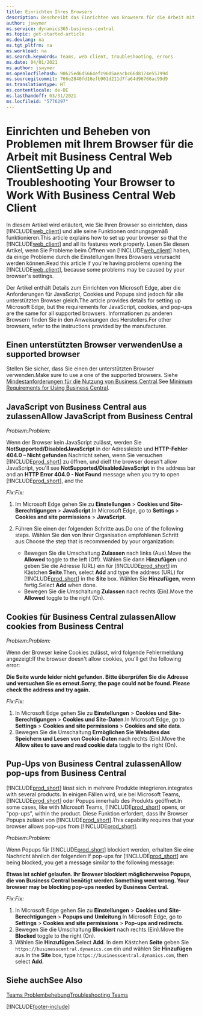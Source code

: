 ```yaml
---
title: Einrichten Ihres Browsers
description: Beschreibt das Einrichten von Browsern für die Arbeit mit Business Central und den darin integrierten Produkten.
author: jswymer
ms.service: dynamics365-business-central
ms.topic: get-started-article
ms.devlang: na
ms.tgt_pltfrm: na
ms.workload: na
ms.search.keywords: Teams, web client, troubleshooting, errors
ms.date: 04/01/2021
ms.author: jswymer
ms.openlocfilehash: 90625ed6d5664efc9605aeacbc66d8174e55799d
ms.sourcegitcommit: 766e2840fd16efb901d211d7fa64d96766ac99d9
ms.translationtype: HT
ms.contentlocale: de-DE
ms.lasthandoff: 03/31/2021
ms.locfileid: "5776297"
---
```

# <a name="setting-up-and-troubleshooting-your-browser-to-work-with-business-central-web-client"></a><span data-ttu-id="58ec2-103">Einrichten und Beheben von Problemen mit Ihrem Browser für die Arbeit mit Business Central Web Client</span><span class="sxs-lookup"><span data-stu-id="58ec2-103">Setting Up and Troubleshooting Your Browser to Work With Business Central Web Client</span></span>

<span data-ttu-id="58ec2-104">In diesem Artikel wird erläutert, wie Sie Ihren Browser so einrichten, dass [!INCLUDE[web_client](includes/web_client.md)] und alle seine Funktionen ordnungsgemäß funktionieren.</span><span class="sxs-lookup"><span data-stu-id="58ec2-104">This article explains how to set up your browser so that the [!INCLUDE[web_client](includes/web_client.md)] and all its features work properly.</span></span> <span data-ttu-id="58ec2-105">Lesen Sie diesen Artikel, wenn Sie Probleme beim Öffnen von [!INCLUDE[web_client](includes/web_client.md)] haben, da einige Probleme durch die Einstellungen Ihres Browsers verursacht werden können.</span><span class="sxs-lookup"><span data-stu-id="58ec2-105">Read this article if you're having problems opening the [!INCLUDE[web_client](includes/web_client.md)], because some problems may be caused by your browser's settings.</span></span>

<span data-ttu-id="58ec2-106">Der Artikel enthält Details zum Einrichten von Microsoft Edge, aber die Anforderungen für JavaScript, Cookies und Popups sind jedoch für alle unterstützten Browser gleich.</span><span class="sxs-lookup"><span data-stu-id="58ec2-106">The article provides details for setting up Microsoft Edge, but the requirements for JavaScript, cookies, and pop-ups are the same for all supported browsers.</span></span> <span data-ttu-id="58ec2-107">Informationen zu anderen Browsern finden Sie in den Anweisungen des Herstellers.</span><span class="sxs-lookup"><span data-stu-id="58ec2-107">For other browsers, refer to the instructions provided by the manufacturer.</span></span>  

## <a name="use-a-supported-browser"></a><span data-ttu-id="58ec2-108">Einen unterstützten Browser verwenden</span><span class="sxs-lookup"><span data-stu-id="58ec2-108">Use a supported browser</span></span>

<span data-ttu-id="58ec2-109">Stellen Sie sicher, dass Sie einen der unterstützten Browser verwenden.</span><span class="sxs-lookup"><span data-stu-id="58ec2-109">Make sure to use a one of the supported browsers.</span></span> <span data-ttu-id="58ec2-110">Siehe [Mindestanforderungen für die Nutzung von Business Central](product-requirements.md#browsers).</span><span class="sxs-lookup"><span data-stu-id="58ec2-110">See [Minimum Requirements for Using Business Central](product-requirements.md#browsers).</span></span>  

## <a name="allow-javascript-from-business-central"></a><span data-ttu-id="58ec2-111">JavaScript von Business Central aus zulassen</span><span class="sxs-lookup"><span data-stu-id="58ec2-111">Allow JavaScript from Business Central</span></span>

<span data-ttu-id="58ec2-112">*Problem:*</span><span class="sxs-lookup"><span data-stu-id="58ec2-112">*Problem:*</span></span>

<span data-ttu-id="58ec2-113">Wenn der Browser kein JavaScript zulässt, werden Sie **NotSupported/DisabledJavaScript** in der Adressleiste und **HTTP-Fehler 404.0 – Nicht gefunden** Nachricht sehen, wenn Sie versuchen [!INCLUDE[prod_short](includes/prod_short.md)] zu öffnen, und die</span><span class="sxs-lookup"><span data-stu-id="58ec2-113">If the browser doesn't allow JavaScript, you'll see **NotSupported/DisabledJavaScript** in the address bar and an **HTTP Error 404.0 - Not Found** message when you try to open [!INCLUDE[prod_short](includes/prod_short.md)], and the</span></span> 

<!-- http://localhost:8080/NotSupported/DisabledJavaScript HTTP Error 404.0 - Not Found
The resource you are looking for has been removed, had its name changed, or is temporarily unavailable. -->

<span data-ttu-id="58ec2-114">*Fix:*</span><span class="sxs-lookup"><span data-stu-id="58ec2-114">*Fix:*</span></span>

1. <span data-ttu-id="58ec2-115">Im Microsoft Edge gehen Sie zu **Einstellungen** > **Cookies und Site-Berechtigungen** > **JavaScript**.</span><span class="sxs-lookup"><span data-stu-id="58ec2-115">In Microsoft Edge, go to **Settings** > **Cookies and site permissions** > **JavaScript**.</span></span>
2. <span data-ttu-id="58ec2-116">Führen Sie einen der folgenden Schritte aus.</span><span class="sxs-lookup"><span data-stu-id="58ec2-116">Do one of the following steps.</span></span> <span data-ttu-id="58ec2-117">Wählen Sie den von Ihrer Organisation empfohlenen Schritt aus:</span><span class="sxs-lookup"><span data-stu-id="58ec2-117">Choose the step that is recommended by your organization:</span></span>

    - <span data-ttu-id="58ec2-118">Bewegen Sie die Umschaltung **Zulassen** nach links (Aus).</span><span class="sxs-lookup"><span data-stu-id="58ec2-118">Move the **Allowed** toggle to the left (Off).</span></span> <span data-ttu-id="58ec2-119">Wählen Sie dann **Hinzufügen** und geben Sie die Adresse (URL) ein für [!INCLUDE[prod_short](includes/prod_short.md)] im Kästchen **Seite**.</span><span class="sxs-lookup"><span data-stu-id="58ec2-119">Then, select **Add** and type the address (URL) for [!INCLUDE[prod_short](includes/prod_short.md)] in the **Site** box.</span></span> <span data-ttu-id="58ec2-120">Wählen Sie **Hinzufügen**, wenn fertig.</span><span class="sxs-lookup"><span data-stu-id="58ec2-120">Select **Add** when done.</span></span>
    - <span data-ttu-id="58ec2-121">Bewegen Sie die Umschaltung **Zulassen** nach rechts (Ein).</span><span class="sxs-lookup"><span data-stu-id="58ec2-121">Move the **Allowed** toggle to the right (On).</span></span>

## <a name="allow-cookies-from-business-central"></a><span data-ttu-id="58ec2-122">Cookies für Business Central zulassen</span><span class="sxs-lookup"><span data-stu-id="58ec2-122">Allow cookies from Business Central</span></span>

<span data-ttu-id="58ec2-123">*Problem:*</span><span class="sxs-lookup"><span data-stu-id="58ec2-123">*Problem:*</span></span>

<span data-ttu-id="58ec2-124">Wenn der Browser keine Cookies zulässt, wird folgende Fehlermeldung angezeigt:</span><span class="sxs-lookup"><span data-stu-id="58ec2-124">If the browser doesn't allow cookies, you'll get the following error:</span></span>

<span data-ttu-id="58ec2-125">**Die Seite wurde leider nicht gefunden. Bitte überprüfen Sie die Adresse und versuchen Sie es erneut.**</span><span class="sxs-lookup"><span data-stu-id="58ec2-125">**Sorry, the page could not be found. Please check the address and try again.**</span></span> 

<span data-ttu-id="58ec2-126">*Fix:*</span><span class="sxs-lookup"><span data-stu-id="58ec2-126">*Fix:*</span></span>

1. <span data-ttu-id="58ec2-127">In Microsoft Edge gehen Sie zu **Einstellungen** > **Cookies und Site-Berechtigungen** > **Cookies und Site-Daten**.</span><span class="sxs-lookup"><span data-stu-id="58ec2-127">In Microsoft Edge, go to **Settings** > **Cookies and site permissions** > **Cookies and site data**.</span></span>
2. <span data-ttu-id="58ec2-128">Bewegen Sie die Umschaltung **Ermöglichen Sie Websites das Speichern und Lesen von Cookie-Daten** nach rechts (Ein).</span><span class="sxs-lookup"><span data-stu-id="58ec2-128">Move the **Allow sites to save and read cookie data** toggle to the right (On).</span></span>  

## <a name="allow-pop-ups-from-business-central"></a><a name="popup"></a><span data-ttu-id="58ec2-129">Pup-Ups von Business Central zulassen</span><span class="sxs-lookup"><span data-stu-id="58ec2-129">Allow pop-ups from Business Central</span></span>

[!INCLUDE[prod_short](includes/prod_short.md)] <span data-ttu-id="58ec2-130">lässt sich in mehrere Produkte integrieren.</span><span class="sxs-lookup"><span data-stu-id="58ec2-130">integrates with several products.</span></span> <span data-ttu-id="58ec2-131">In einigen Fällen wird, wie bei Microsoft Teams, [!INCLUDE[prod_short](includes/prod_short.md)] oder Popups innerhalb des Produkts geöffnet.</span><span class="sxs-lookup"><span data-stu-id="58ec2-131">In some cases, like with Microsoft Teams, [!INCLUDE[prod_short](includes/prod_short.md)] opens, or "pop-ups", within the product.</span></span> <span data-ttu-id="58ec2-132">Diese Funktion erfordert, dass Ihr Browser Popups zulässt von [!INCLUDE[prod_short](includes/prod_short.md)].</span><span class="sxs-lookup"><span data-stu-id="58ec2-132">This capability requires that your browser allows pop-ups from [!INCLUDE[prod_short](includes/prod_short.md)].</span></span>

<span data-ttu-id="58ec2-133">*Problem:*</span><span class="sxs-lookup"><span data-stu-id="58ec2-133">*Problem:*</span></span>

<span data-ttu-id="58ec2-134">Wenn Popups für [!INCLUDE[prod_short](includes/prod_short.md)] blockiert werden, erhalten Sie eine Nachricht ähnlich der folgenden:</span><span class="sxs-lookup"><span data-stu-id="58ec2-134">If pop-ups for [!INCLUDE[prod_short](includes/prod_short.md)] are being blocked, you get a message similar to the following message:</span></span>

<span data-ttu-id="58ec2-135">**Etwas ist schief gelaufen. Ihr Browser blockiert möglicherweise Popups, die von Business Central benötigt werden.**</span><span class="sxs-lookup"><span data-stu-id="58ec2-135">**Something went wrong. Your browser may be blocking pop-ups needed by Business Central.**</span></span>

<!--
Something went wrong
Your browser may be blocking pop-ups needed by Business Central.

Change your browser settings to allow pop-ups or allow this for trusted domains, then try again.
If these settings are managed for your organization, you should contact your administrator for assistance.

Try again
-->
<span data-ttu-id="58ec2-136">*Fix:*</span><span class="sxs-lookup"><span data-stu-id="58ec2-136">*Fix:*</span></span>

1. <span data-ttu-id="58ec2-137">In Microsoft Edge gehen Sie zu **Einstellungen** > **Cookies und Site-Berechtigungen** > **Popups und Umleitung**.</span><span class="sxs-lookup"><span data-stu-id="58ec2-137">In Microsoft Edge, go to **Settings** > **Cookies and site permissions** > **Pop-ups and redirects**.</span></span>
2. <span data-ttu-id="58ec2-138">Bewegen Sie die Umschaltung **Blockiert** nach rechts (Ein).</span><span class="sxs-lookup"><span data-stu-id="58ec2-138">Move the **Blocked** toggle to the right (On).</span></span>
3. <span data-ttu-id="58ec2-139">Wählen Sie **Hinzufügen**.</span><span class="sxs-lookup"><span data-stu-id="58ec2-139">Select **Add**.</span></span> <span data-ttu-id="58ec2-140">In dem Kästchen **Seite** geben Sie `https://businesscentral.dynamics.com` ein und wählen Sie **Hinzufügen** aus.</span><span class="sxs-lookup"><span data-stu-id="58ec2-140">In the **Site** box, type `https://businesscentral.dynamics.com`, then select **Add**.</span></span>

## <a name="see-also"></a><span data-ttu-id="58ec2-141">Siehe auch</span><span class="sxs-lookup"><span data-stu-id="58ec2-141">See Also</span></span>

[<span data-ttu-id="58ec2-142">Teams Problembehebung</span><span class="sxs-lookup"><span data-stu-id="58ec2-142">Troubleshooting Teams</span></span>](admin-teams-troubleshooting.md)  

[!INCLUDE[footer-include](includes/footer-banner.md)]